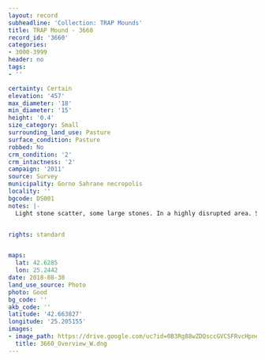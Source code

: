 ```yaml
---
layout: record
subheadline: 'Collection: TRAP Mounds'
title: TRAP Mound - 3660
record_id: '3660'
categories:
- 3000-3999
header: no
tags:
- ''

certainty: Certain
elevation: '457'
max_diameter: '18'
min_diameter: '15'
height: '0.4'
size_category: Small
surrounding_land_use: Pasture
surface_condition: Pasture
robbed: No
crm_condition: '2'
crm_intactness: '2'
campaign: '2011'
source: Survey
municipality: Gorno Sahrane necropolis
locality: ''
bgcode: DS001
notes: |-
  Light stone scatter, some large stones. In a highly disrupted area. Several old robbers trenches.


rights: standard


maps:
  lat: 42.6285
  lon: 25.2442
date: 2018-08-30
land_use_source: Photo
photo: Good
bg_code: ''
akb_code: ''
latitude: '42.663827'
longitude: '25.205155'
images:
- image_path: https://drive.google.com/uc?id=0B3Rg88wZDQsccGVCSFRvcHpnelU
  title: 3660_Overview_W.dng
---
```

